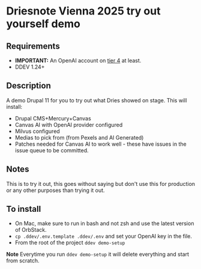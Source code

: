 # Driesnote Vienna 2025 try out yourself demo

## Requirements
* **IMPORTANT:** An OpenAI account on [tier 4](https://platform.openai.com/docs/guides/rate-limits/usage-tiers) at least.
* DDEV 1.24+

## Description

A demo Drupal 11 for you to try out what Dries showed on stage. This will install:
* Drupal CMS+Mercury+Canvas
* Canvas AI with OpenAI provider configured
* Milvus configured
* Medias to pick from (from Pexels and AI Generated)
* Patches needed for Canvas AI to work well - these have issues in the issue queue to be committed.

## Notes

This is to try it out, this goes without saying but don't use this for production or any other purposes than trying it out.

## To install
* On Mac, make sure to run in bash and not zsh and use the latest version of OrbStack.
* `cp .ddev/.env.template .ddev/.env` and set your OpenAI key in the file.
* From the root of the project `ddev demo-setup`

**Note** Everytime you run `ddev demo-setup` it will delete everything and start from scratch.

